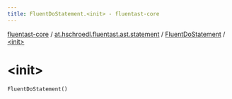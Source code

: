 ```yaml
---
title: FluentDoStatement.<init> - fluentast-core
---
```


[fluentast-core](../../index.html) / [at.hschroedl.fluentast.ast.statement](../index.html) / [FluentDoStatement](index.html) / [&lt;init&gt;](.)

# &lt;init&gt;

`FluentDoStatement()`